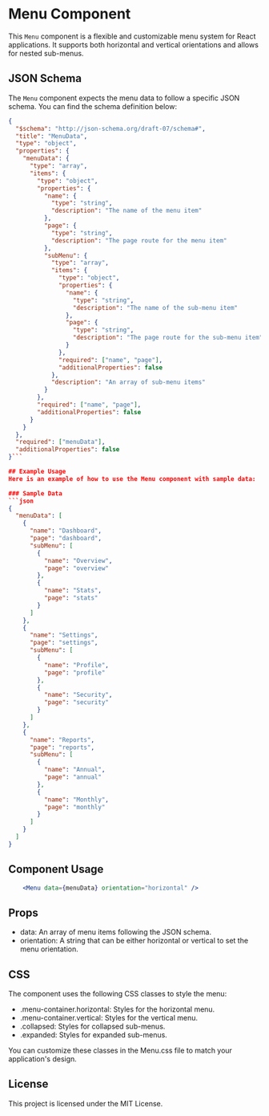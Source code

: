 # Menu Component

This `Menu` component is a flexible and customizable menu system for React applications. It supports both horizontal and vertical orientations and allows for nested sub-menus.

## JSON Schema

The `Menu` component expects the menu data to follow a specific JSON schema. You can find the schema definition below:

```json
{
  "$schema": "http://json-schema.org/draft-07/schema#",
  "title": "MenuData",
  "type": "object",
  "properties": {
    "menuData": {
      "type": "array",
      "items": {
        "type": "object",
        "properties": {
          "name": {
            "type": "string",
            "description": "The name of the menu item"
          },
          "page": {
            "type": "string",
            "description": "The page route for the menu item"
          },
          "subMenu": {
            "type": "array",
            "items": {
              "type": "object",
              "properties": {
                "name": {
                  "type": "string",
                  "description": "The name of the sub-menu item"
                },
                "page": {
                  "type": "string",
                  "description": "The page route for the sub-menu item"
                }
              },
              "required": ["name", "page"],
              "additionalProperties": false
            },
            "description": "An array of sub-menu items"
          }
        },
        "required": ["name", "page"],
        "additionalProperties": false
      }
    }
  },
  "required": ["menuData"],
  "additionalProperties": false
}```

## Example Usage
Here is an example of how to use the Menu component with sample data:

### Sample Data
```json
{
  "menuData": [
    {
      "name": "Dashboard",
      "page": "dashboard",
      "subMenu": [
        {
          "name": "Overview",
          "page": "overview"
        },
        {
          "name": "Stats",
          "page": "stats"
        }
      ]
    },
    {
      "name": "Settings",
      "page": "settings",
      "subMenu": [
        {
          "name": "Profile",
          "page": "profile"
        },
        {
          "name": "Security",
          "page": "security"
        }
      ]
    },
    {
      "name": "Reports",
      "page": "reports",
      "subMenu": [
        {
          "name": "Annual",
          "page": "annual"
        },
        {
          "name": "Monthly",
          "page": "monthly"
        }
      ]
    }
  ]
}
```

## Component Usage

```jsx
    <Menu data={menuData} orientation="horizontal" />
```

## Props
- data: An array of menu items following the JSON schema.
- orientation: A string that can be either horizontal or vertical to set the menu orientation.

## CSS
The component uses the following CSS classes to style the menu:

- .menu-container.horizontal: Styles for the horizontal menu.
- .menu-container.vertical: Styles for the vertical menu.
- .collapsed: Styles for collapsed sub-menus.
- .expanded: Styles for expanded sub-menus.

You can customize these classes in the Menu.css file to match your application's design.

## License
This project is licensed under the MIT License.